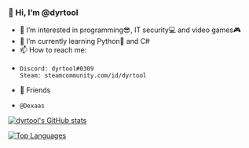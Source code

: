 ### 👋 Hi, I’m @dyrtool
- 👀 I’m interested in programming😎, IT security💻 and video games🎮
- 🌱 I’m currently learning Python🐍 and C#
- 📫 How to reach me:
-     Discord: dyrtool#0309
      Steam: steamcommunity.com/id/dyrtool
- 💪 Friends
-     @Dexaas
<!--- - 💞️ I’m looking to collaborate on idk --->

[![dyrtool's GitHub stats](https://github-readme-stats.vercel.app/api?username=dyrtool&theme=gotham&show_icons=true)](https://github.com/anuraghazra/github-readme-stats)

[![Top Languages](https://github-readme-stats.vercel.app/api/top-langs/?username=dyrtool&theme=gotham&show_icons=true)](https://github.com/anuraghazra/github-readme-stats)

<!---
dyrtool/dyrtool is a ✨ special ✨ repository because its `README.md` (this file) appears on your GitHub profile.
You can click the Preview link to take a look at your changes.
--->
